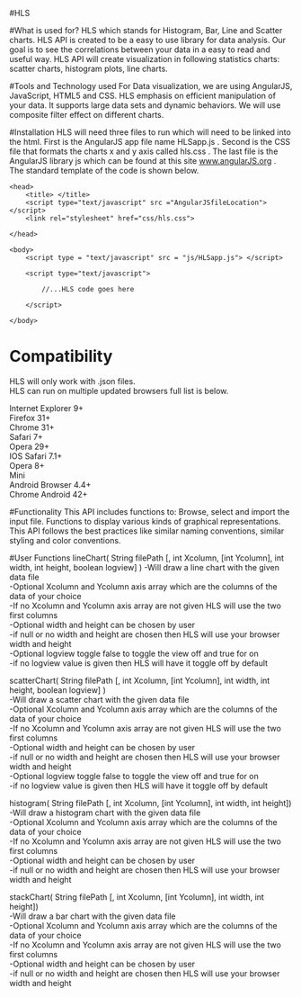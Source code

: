 #HLS 

#What is used for?
HLS which stands for Histogram, Bar, Line and Scatter charts. HLS API is created to be a easy to use library for data analysis. Our goal is to see the correlations between your data in a easy to read and useful way. HLS API will create visualization in following statistics charts: scatter charts, histogram plots, line charts. 


#Tools and Technology used
For Data visualization, we are using AngularJS, JavaScript, HTML5 and CSS. HLS emphasis on efficient manipulation of your data. It supports large data sets and dynamic behaviors. We will use composite filter effect on different charts.



#Installation
HLS will need three files to run which will need to be linked into the html. First is the AngularJS app file name HLSapp.js . Second is the CSS file that formats the charts x and y axis called hls.css . The last file is the AngularJS library js which can be found at this site www.angularJS.org .  The standard template of the code is shown below.


	<head>		
		<title> </title>
		<script type="text/javascript" src ="AngularJSfileLocation"></script>
		<link rel="stylesheet" href="css/hls.css">

	</head>

	<body>
		<script type = "text/javascript" src = "js/HLSapp.js"> </script>

		<script type="text/javascript">

			//...HLS code goes here
			
		</script>

	</body>


 

# Compatibility 
HLS will only work with .json files.	
HLS can run on multiple updated browsers full list is below. 
 
Internet    Explorer  9+    
Firefox   31+   
Chrome    31+   
Safari     7+   
Opera     29+   
IOS Safari    7.1+  
Opera      8+   
 Mini     
Android Browser     4.4+    
Chrome  Android    42+      

#Functionality
This API includes functions to:
Browse, select and import the input file.
Functions to display various kinds of graphical representations.
This API follows the best practices like similar naming conventions, similar styling and color conventions.


#User Functions
lineChart( String filePath [, int Xcolumn, [int Ycolumn], int width, int height, boolean logview] )	
	-Will draw a line chart with the given data file		
	-Optional Xcolumn and Ycolumn axis array which are the columns of the data of your choice		
   	    -If no Xcolumn and Ycolumn axis array are not given HLS will use the two first columns	
	-Optional width and height can be chosen by user	
            -if null or no width and height are chosen then HLS will use your browser width and height	
        -Optional logview toggle false to toggle the view off and true for on	
            -if no logview value is given then HLS will have it toggle off by default

scatterChart( String filePath [, int Xcolumn, [int Ycolumn], int width, int height, boolean logview] )	
	-Will draw a scatter chart with the given data file		
	-Optional Xcolumn and Ycolumn axis array which are the columns of the data of your choice			
        	-If no Xcolumn and Ycolumn axis array are not given HLS will use the two first columns			
	-Optional width and height can be chosen by user	
                -if null or no width and height are chosen then HLS will use your browser width and height	
        -Optional logview toggle false to toggle the view off and true for on	
            -if no logview value is given then HLS will have it toggle off by default                

histogram( String filePath [, int Xcolumn, [int Ycolumn], int width, int height])	
	-Will draw a histogram chart with the given data file		
	-Optional Xcolumn and Ycolumn axis array which are the columns of the data of your choice		
        	-If no Xcolumn and Ycolumn axis array are not given HLS will use the two first columns	
	-Optional width and height can be chosen by user	
                -if null or no width and height are chosen then HLS will use your browser width and height	            
               
stackChart( String filePath [, int Xcolumn, [int Ycolumn], int width, int height])	
	-Will draw a bar chart with the given data file		
	-Optional Xcolumn and Ycolumn axis array which are the columns of the data of your choice		
        	-If no Xcolumn and Ycolumn axis array are not given HLS will use the two first columns	
	-Optional width and height can be chosen by user	
                -if null or no width and height are chosen then HLS will use your browser width and height	








